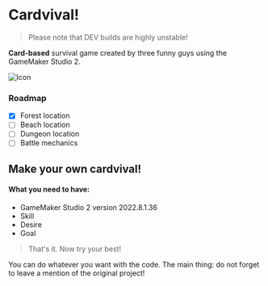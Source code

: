 # Cardvival!
> Please note that DEV builds are highly unstable!

**Сard-based** survival game created by three funny guys using the GameMaker Studio 2.

![Icon](https://github.com/natsvnxkaze/cardvival/blob/7eaa4cd165055e9dfbeb96bbfb101ba13efc2b32/icon.png)

### Roadmap
- [x] Forest location
- [ ] Beach location
- [ ] Dungeon location
- [ ] Battle mechanics

## Make your own cardvival!
#### What you need to have:
- GameMaker Studio 2 version 2022.8.1.36
- Skill
- Desire
- Goal
> That's it. Now try your best!

You can do whatever you want with the code. The main thing: do not forget to leave a mention of the original project!
